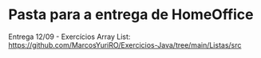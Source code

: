 # Pasta para a entrega de HomeOffice 
Entrega 12/09 - Exercícios Array List: https://github.com/MarcosYuriRO/Exercicios-Java/tree/main/Listas/src

